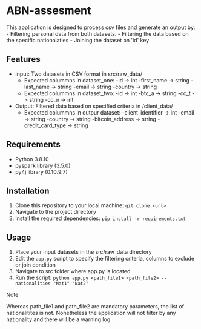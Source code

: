 # ABN-assesment

This application is designed to process csv files and generate an output by:
    - Filtering personal data from both datasets. 
    - Filtering the data based on the specific nationalaties
    - Joining the dataset on 'id' key

## Features

- Input: Two datasets in CSV format in src/raw_data/
    - Expected colummns in dataset_one:
        -id -> int
        -first_name -> string
        -last_name -> string
        -email -> string
        -country -> string
    - Expected colummns in dataset_two:
        -id -> int
        -btc_a -> string
        -cc_t -> string
        -cc_n -> int
- Output: Filtered data based on specified criteria in /client_data/
    - Expected colummns in outpur dataset:
        -client_identifier -> int
        -email -> string
        -country -> string
        -bitcoin_address -> string 
        -credit_card_type -> string

## Requirements

- Python 3.8.10
- pyspark library (3.5.0)
- py4j library (0.10.9.7)

## Installation

1. Clone this repository to your local machine: 
    ```git clone <url> ```
2. Navigate to the project directory
3. Install the required dependencies:
    ```pip install -r requirements.txt```

## Usage

1. Place your input datasets in the src/raw_data directory
2. Edit the `app.py` script to specify the filtering criteria, columns to exclude or join condition
3. Navigate to src folder where app.py is located 
4. Run the script:
    ```python app.py <path_file1> <path_file2> --nationalities "Nat1" "Nat2" ```

> [!NOTE]
> Whereas path_file1 and path_file2 are mandatory parameters, the list of nationalitites is not.
> Nonetheless the application will not filter by any nationality and there will be a warning log  
